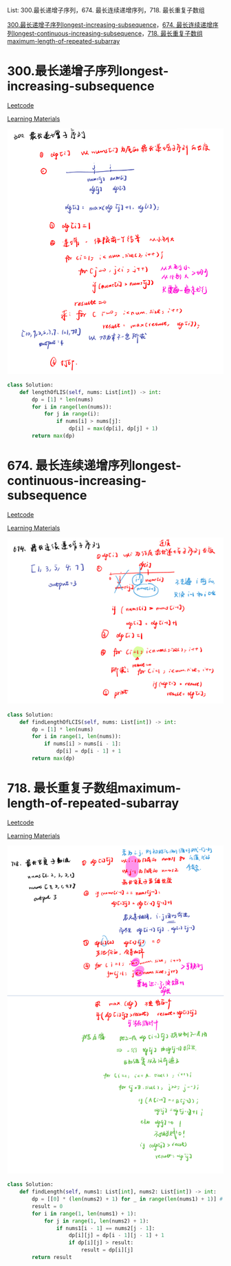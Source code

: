 List: 300.最长递增子序列，674. 最长连续递增序列，718. 最长重复子数组

[300.最长递增子序列longest-increasing-subsequence](#01)，[674. 最长连续递增序列longest-continuous-increasing-subsequence](#02)，[718. 最长重复子数组maximum-length-of-repeated-subarray](#03)

# <span id="01">300.最长递增子序列longest-increasing-subsequence</span>

[Leetcode](https://leetcode.cn/problems/longest-increasing-subsequence/) 

[Learning Materials](https://programmercarl.com/0300.%E6%9C%80%E9%95%BF%E4%B8%8A%E5%8D%87%E5%AD%90%E5%BA%8F%E5%88%97.html#%E7%AE%97%E6%B3%95%E5%85%AC%E5%BC%80%E8%AF%BE)

![image](../images/300-longest-increasing-subsequence.png)

```python
class Solution:
    def lengthOfLIS(self, nums: List[int]) -> int:
        dp = [1] * len(nums)
        for i in range(len(nums)):
            for j in range(i):
                if nums[i] > nums[j]:
                    dp[i] = max(dp[i], dp[j] + 1)
        return max(dp)
```

# <span id="02">674. 最长连续递增序列longest-continuous-increasing-subsequence</span>

[Leetcode](https://leetcode.cn/problems/longest-continuous-increasing-subsequence/description/) 

[Learning Materials](https://programmercarl.com/0674.%E6%9C%80%E9%95%BF%E8%BF%9E%E7%BB%AD%E9%80%92%E5%A2%9E%E5%BA%8F%E5%88%97.html#%E7%AE%97%E6%B3%95%E5%85%AC%E5%BC%80%E8%AF%BE)

![image](../images/674-longest-continuous-increasing-subsequence.png)

```python
class Solution:
    def findLengthOfLCIS(self, nums: List[int]) -> int:
        dp = [1] * len(nums)
        for i in range(1, len(nums)):
            if nums[i] > nums[i - 1]:
                dp[i] = dp[i - 1] + 1
        return max(dp)
```

# <span id="03">718. 最长重复子数组maximum-length-of-repeated-subarray</span>

[Leetcode](https://leetcode.cn/problems/maximum-length-of-repeated-subarray/description/) 

[Learning Materials](https://programmercarl.com/0718.%E6%9C%80%E9%95%BF%E9%87%8D%E5%A4%8D%E5%AD%90%E6%95%B0%E7%BB%84.html)

![image](../images/718-maximum-length-of-repeated-subarray.png)

```python
class Solution:
    def findLength(self, nums1: List[int], nums2: List[int]) -> int:
        dp = [[0] * (len(nums2) + 1) for _ in range(len(nums1) + 1)] # 注意行列顺序
        result = 0
        for i in range(1, len(nums1) + 1):
            for j in range(1, len(nums2) + 1):
                if nums1[i - 1] == nums2[j - 1]:
                    dp[i][j] = dp[i - 1][j - 1] + 1
                    if dp[i][j] > result:
                        result = dp[i][j]
        return result
```
